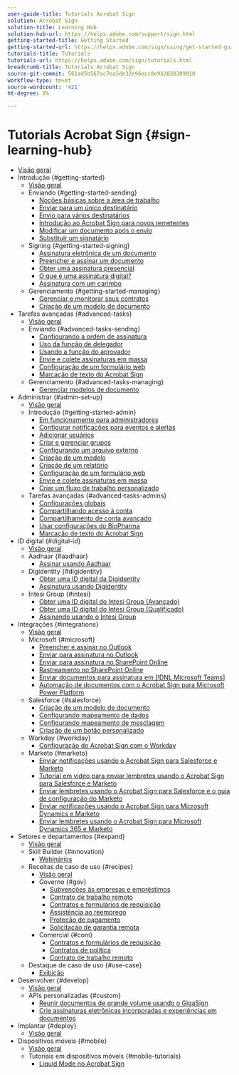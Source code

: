 ```yaml
---
user-guide-title: Tutorials Acrobat Sign
solution: Acrobat Sign
solution-title: Learning Hub
solution-hub-url: https://helpx.adobe.com/support/sign.html
getting-started-title: Getting Started
getting-started-url: https://helpx.adobe.com/sign/using/get-started-guide.html
tutorials-title: Tutorials
tutorials-url: https://helpx.adobe.com/sign/tutorials.html
breadcrumb-title: Tutorials Acrobat Sign
source-git-commit: 561ad5b567ac7ea5de32e96ecc8e9b2038389910
workflow-type: tm+mt
source-wordcount: '421'
ht-degree: 8%

---
```



# Tutorials Acrobat Sign {#sign-learning-hub}

+ [Visão geral](overview.md)
+ Introdução {#getting-started}
   + [Visão geral](sign-beginner-tutorials/beginner-users-overview.md)
   + Enviando {#getting-started-sending}
      + [Noções básicas sobre a área de trabalho](sign-beginner-tutorials/quick-tour.md)
      + [Enviar para um único destinatário](sign-beginner-tutorials/send-to-single-recipient.md)
      + [Envio para vários destinatários](sign-beginner-tutorials/send-to-multiple-recipients.md)
      + [Introdução ao Acrobat Sign para novos remetentes](sign-beginner-tutorials/new-sender.md)
      + [Modificar um documento após o envio](sign-beginner-tutorials/modify-in-flight.md)
      + [Substituir um signatário](sign-beginner-tutorials/replace-signer.md)
   + Signing {#getting-started-signing}
      + [Assinatura eletrônica de um documento](sign-beginner-tutorials/electronically-sign-a-document.md)
      + [Preencher e assinar um documento](sign-beginner-tutorials/fill-and-sign.md)
      + [Obter uma assinatura presencial](sign-beginner-tutorials/sign-in-person.md)
      + [O que é uma assinatura digital?](sign-beginner-tutorials/sign-with-a-digital-signature.md)
      + [Assinatura com um carimbo](sign-beginner-tutorials/sign-with-a-stamp.md)
   + Gerenciamento {#getting-started-managing}
      + [Gerenciar e monitorar seus contratos](sign-beginner-tutorials/manage-and-track.md)
      + [Criação de um modelo de documento](https://experienceleague.adobe.com/docs/document-cloud-learn/sign-learning-hub/admin-set-up/getting-started-admin/create-a-template.html)
+ Tarefas avançadas {#advanced-tasks}
   + [Visão geral](sign-advanced-users/advanced-users-overview.md)
   + Enviando {#advanced-tasks-sending}
      + [Configurando a ordem de assinatura](sign-advanced-users/setting-up-routing.md)
      + [Uso da função de delegador](sign-advanced-users/delegate-signature.md)
      + [Usando a função do aprovador](sign-advanced-users/add-an-approver.md)
      + [Envie e colete assinaturas em massa](https://experienceleague.adobe.com/docs/document-cloud-learn/sign-learning-hub/admin-set-up/getting-started-admin/megasign.html)
      + [Configuração de um formulário web](https://experienceleague.adobe.com/docs/document-cloud-learn/sign-learning-hub/admin-set-up/getting-started-admin/webform.html)
      + [Marcação de texto do Acrobat Sign](https://experienceleague.adobe.com/docs/document-cloud-learn/sign-learning-hub/admin-set-up/advanced-tasks-admins/adobe-sign-text-tagging.html)
   + Gerenciamento {#advanced-tasks-managing}
      + [Gerenciar modelos de documento](sign-advanced-users/edit-a-template.md)
+ Administrar {#admin-set-up}
   + [Visão geral](admin/intro-admin-overview.md)
   + Introdução {#getting-started-admin}
      + [Em funcionamento para administradores](admin/up-and-running-admin.md)
      + [Configurar notificações para eventos e alertas](admin/set-up-shared-events-and-alert.md)
      + [Adicionar usuários](admin/add-users-to-your-account.md)
      + [Criar e gerenciar grupos](admin/create-and-manage-groups.md)
      + [Configurando um arquivo externo](admin/set-up-your-external-archive.md)
      + [Criação de um modelo](sign-advanced-users/create-a-template.md)
      + [Criação de um relatório](admin/create-a-report.md)
      + [Configuração de um formulário web](sign-advanced-users/webform.md)
      + [Envie e colete assinaturas em massa](sign-advanced-users/megasign.md)
      + [Criar um fluxo de trabalho personalizado](admin/building-a-custom-workflow.md)
   + Tarefas avançadas {#advanced-tasks-admins}
      + [Configurações globais](admin/learn-about-global-settings.md)
      + [Compartilhando acesso à conta](admin/share-account-access.md)
      + [Compartilhamento de conta avançado](admin/advanced-account-sharing.md)
      + [Usar configurações do BioPharma](admin/use-bio-pharma-settings.md)
      + [Marcação de texto do Acrobat Sign](sign-advanced-users/adobe-sign-text-tagging.md)
+ ID digital {#digital-id}
   + [Visão geral](digitalid/digitalid-overview.md)
   + Aadhaar {#aadhaar}
      + [Assinar usando Aadhaar](digitalid/aadhaar-sign.md)
   + Digidentity {#digidentity}
      + [Obter uma ID digital da Digidentity](digitalid/digidentity-reg.md)
      + [Assinatura usando Digidentity](digitalid/digidentity-sign.md)
   + Intesi Group {#intesi}
      + [Obter uma ID digital do Intesi Group (Avançado)](digitalid/intesi-advanced.md)
      + [Obter uma ID digital do Intesi Group (Qualificado)](digitalid/intesi-qualified.md)
      + [Assinando usando o Intesi Group](digitalid/intesi-sign.md)
+ Integrações {#integrations}
   + [Visão geral](integrations/integrations-overview.md)
   + Microsoft {#microsoft}
      + [Preencher e assinar no Outlook](integrations/fill-and-sign-doc-microsoft-outlook.md)
      + [Enviar para assinatura no Outlook](integrations/send-for-signature-with-outlook.md)
      + [Enviar para assinatura no SharePoint Online](integrations/send-for-signature-with-sharepoint-online.md)
      + [Rastreamento no SharePoint Online](integrations/track-an-agreement-with-sharepoint-online.md)
      + [Enviar documentos para assinatura em [!DNL Microsoft Teams]](integrations/adobe-sign-teams-mortgage.md)
      + [Automação de documentos com o Acrobat Sign para Microsoft Power Platform](integrations/documentautomation.md)
   + Salesforce {#salesforce}
      + [Criação de um modelo de documento](integrations/create-an-agreement-template.md)
      + [Configurando mapeamento de dados](integrations/set-up-data-mapping.md)
      + [Configurando mapeamento de mesclagem](integrations/set-up-merging-map.md)
      + [Criação de um botão personalizado](integrations/create-a-custom-button.md)
   + Workday {#workday}
      + [Configuração do Acrobat Sign com o Workday](integrations/workday.md)
   + Marketo {#marketo}
      + [Enviar notificações usando o Acrobat Sign para Salesforce e Marketo](integrations/marketo-salesforce-sms.md)
      + [Tutorial em vídeo para enviar lembretes usando o Acrobat Sign para Salesforce e Marketo](integrations/marketo-salesforce-reminder-video.md)
      + [Enviar lembretes usando o Acrobat Sign para Salesforce e o guia de configuração do Marketo](integrations/marketo-salesforce-reminder.md)
      + [Enviar notificações usando o Acrobat Sign para Microsoft Dynamics e Marketo](integrations/marketo-dynamics-sms.md)
      + [Enviar lembretes usando o Acrobat Sign para Microsoft Dynamics 365 e Marketo](integrations/marketo-dynamics-reminder.md)
+ Setores e departamentos {#expand}
   + [Visão geral](sign-usecase/expand-inspire-overview.md)
   + Skill Builder {#innovation}
      + [Webinários](sign-usecase/innovation-series.md)
   + Receitas de caso de uso {#recipes}
      + [Visão geral](sign-usecase/recipes.md)
      + Governo {#gov}
         + [Subvenções às empresas e empréstimos](sign-usecase/usecasegovgrants.md)
         + [Contrato de trabalho remoto](sign-usecase/usecasegovtelework.md)
         + [Contratos e formulários de requisição](sign-usecase/usecasegovcontracts.md)
         + [Assistência ao reemprego](sign-usecase/usecasegovreemployment.md)
         + [Proteção de pagamento](sign-usecase/usecasegovpaycheck.md)
         + [Solicitação de garantia remota](sign-usecase/usecasegovremote.md)
      + Comercial {#com}
         + [Contratos e formulários de requisição](sign-usecase/usecasecomcontracts.md)
         + [Contratos de política](sign-usecase/usecasecompolicy.md)
         + [Contrato de trabalho remoto](sign-usecase/usecasecomtelework.md)
   + Destaque de caso de uso {#use-case}
      + [Exibição](sign-usecase/use-case-showcase.md)
+ Desenvolver {#develop}
   + [Visão geral](develop/develop-overview.md)
   + APIs personalizadas {#custom}
      + [Reunir documentos de grande volume usando o GigaSign](develop/gigasign.md)
      + [Crie assinaturas eletrônicas incorporadas e experiências em documentos](develop/embeddedesignature.md)
+ Implantar {#deploy}
   + [Visão geral](deploy-overview.md)
+ Dispositivos móveis {#mobile}
   + [Visão geral](mobile/mobile-overview.md)
   + Tutoriais em dispositivos móveis {#mobile-tutorials}
      + [Liquid Mode no Acrobat Sign](mobile/liquidmode.md)
